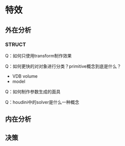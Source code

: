 # 特效

## 外在分析

### STRUCT

Q：如何只使用transform制作效果

Q：如何更快的对对象进行分类？primitive概念到底是什么？

* VDB volume
* model

Q：如何制作参数生成的面具

Q：houdini中的solver是什么一种概念

## 内在分析

## 决策